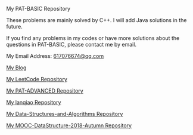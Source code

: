 My PAT-BASIC Repository

These problems are mainly solved by C++. I will add Java solutions in the future.

If you find any problems in my codes or have more solutions about the questions in PAT-BASIC, please contact me by email.

My Email Address: 617076674@qq.com

[My Blog](https://blog.csdn.net/qq_41231926)

[My LeetCode Repository](https://github.com/617076674/LeetCode)

[My PAT-ADVANCED Repository](https://github.com/617076674/PAT-ADVANCED)

[My lanqiao Repository](https://github.com/617076674/lanqiao)

[My Data-Structures-and-Algorithms Repository](https://github.com/617076674/Data-Structures-and-Algorithms)

[My MOOC-DataStructure-2018-Autumn Repository](https://github.com/617076674/MOOC-DataStructure-2018-Autumn)
